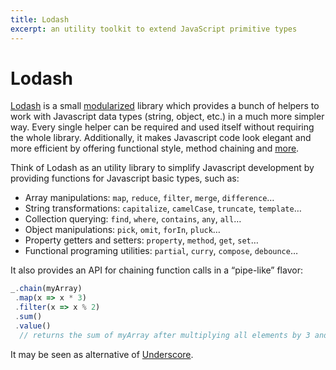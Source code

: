 ```yaml
---
title: Lodash
excerpt: an utility toolkit to extend JavaScript primitive types
---
```


# Lodash

[Lodash](https://lodash.com) is a small [modularized](https://www.npmjs.com/browse/keyword/lodash-modularized) library which provides a bunch of helpers to work with Javascript data types (string, object, etc.) in a much more simpler way. Every single helper can be required and used itself without requiring the whole library. Additionally, it makes Javascript code look elegant and more efficient by offering functional style, method chaining and [more](https://lodash.com/#features).

Think of Lodash as an utility library to simplify Javascript development by providing functions for Javascript basic types, such as:

- Array manipulations: `map`, `reduce`, `filter`, `merge`, `difference`…
- String transformations: `capitalize`, `camelCase`, `truncate`, `template`…
- Collection querying: `find`, `where`, `contains`, `any`, `all`…
- Object manipulations: `pick`, `omit`, `forIn`, `pluck`…
- Property getters and setters: `property`, `method`, `get`, `set`…
- Functional programing utilities: `partial`, `curry`, `compose`, `debounce`…

It also provides an API for chaining function calls in a “pipe-like” flavor:

```js
_.chain(myArray)
 .map(x => x * 3)
 .filter(x => x % 2)
 .sum()
 .value()
  // returns the sum of myArray after multiplying all elements by 3 and rejecting the odd numbers
```

It may be seen as alternative of [Underscore](/_glossary/UNDERSCORE.md).
